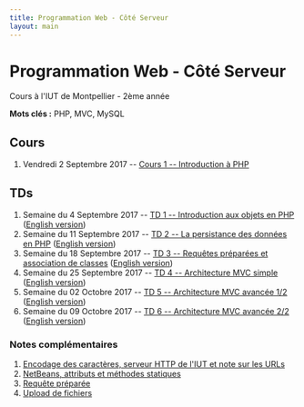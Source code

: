 ```yaml
---
title: Programmation Web - Côté Serveur
layout: main
---
```


# Programmation Web - Côté Serveur
Cours à l'IUT de Montpellier - 2ème année

**Mots clés :** PHP, MVC, MySQL

## Cours

1. Vendredi 2 Septembre 2017 -- [Cours 1 -- Introduction à PHP](classes/class1.html)

## TDs

1. Semaine du 4 Septembre 2017 -- [TD 1 -- Introduction aux objets en PHP](tutorials/tutorial1.html) ([English version](tutorials/tutorial1-en.html))
1. Semaine du 11 Septembre 2017 -- [TD 2 -- La persistance des données en PHP](tutorials/tutorial2.html) ([English version](tutorials/tutorial2-en.html))
1. Semaine du 18 Septembre 2017 -- [TD 3 -- Requêtes préparées et association de classes](tutorials/tutorial3.html) ([English version](tutorials/tutorial3-en.html))
1. Semaine du 25 Septembre 2017 --  [TD 4 -- Architecture MVC simple](tutorials/tutorial4.html) ([English version](tutorials/tutorial4-en.html))
1. Semaine du 02 Octobre 2017 --  [TD 5 -- Architecture MVC avancée 1/2](tutorials/tutorial5.html) ([English version](tutorials/tutorial5-en.html))
1. Semaine du 09 Octobre 2017 --  [TD 6 -- Architecture MVC avancée 2/2](tutorials/tutorial6.html) ([English version](tutorials/tutorial6-en.html))
<!-- 1. Semaine du 16 Octobre 2017 -- [Début projet](projet.html) -->
<!-- 1. Semaines du 23 Octobre 2017 -- 3h projet -->
<!-- 1. Semaine du 6 Novembre 2017 -- -->
<!--    [TD 7 -- Cookies & Sessions](tutorials/tutorial7.html) puis projet -->
<!-- 1. Semaine du 13 Novembre 2017 -- -->
<!--    [TD 8 -- Authentification & Validation par email](tutorials/tutorial8.html) -->
<!--    puis projet -->
<!-- 1. Semaine du 20 Novembre 2017 --  3h projet -->
<!-- 1. Semaine du 27 Novembre 2017 -- 3h projet -->
<!-- 1. Semaine du 4 Décembre 2017 -- 3h projet -->
<!-- 1. Semaine du 11 Décembre 2017 -- soutenances du projet -->

### Notes complémentaires

1. [Encodage des caractères, serveur HTTP de l'IUT et note sur les URLs]({{site.baseurl}}/assets/tut1-complement.html)
2. [NetBeans, attributs et méthodes statiques]({{site.baseurl}}/assets/tut2-complement.html)
3. [Requête préparée]({{site.baseurl}}/assets/tut3-complement.html)
4. [Upload de fichiers]({{site.baseurl}}/assets/tut4-complement.html)

<!-- ## Instructions du projet -->

<!-- [Instructions du projet](projet.html) -->


<!-- ## Chat -->

<!-- Le chat -->
<!-- [gitter.im/romainlebreton/ProgWeb-CoteServeur ![Join the chat at https://gitter.im/romainlebreton/ProgWeb-CoteServeur](https://badges.gitter.im/romainlebreton/ProgWeb-CoteServeur.svg)](https://gitter.im/romainlebreton/ProgWeb-CoteServeur) -->
<!-- vous permet de discuter au sujet de ce cours à tout moment (nécessite un compte GitHub ou Twitter). -->
